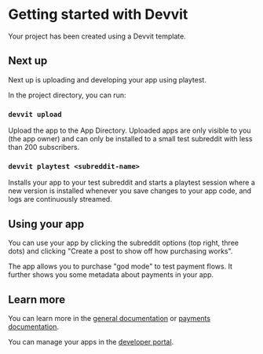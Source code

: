 # Getting started with Devvit

Your project has been created using a Devvit template.

## Next up

Next up is uploading and developing your app using playtest.

In the project directory, you can run:

### `devvit upload`

Upload the app to the App Directory. Uploaded apps are only visible to you (the app owner) and can only be installed to a small test subreddit with less than 200 subscribers.

### `devvit playtest <subreddit-name>`

Installs your app to your test subreddit and starts a playtest session where a new version is installed whenever you save changes to your app code, and logs are continuously streamed.

## Using your app

You can use your app by clicking the subreddit options (top right, three dots) and clicking "Create a post to show off how purchasing works".

The app allows you to purchase "god mode" to test payment flows. It further shows you some metadata about payments in your app.

## Learn more

You can learn more in the [general documentation](https://developers.reddit.com/docs/) or [payments documentation](https://developers.reddit.com/docs/capabilities/payments).

You can manage your apps in the [developer portal](https://developers.reddit.com/my/apps).
